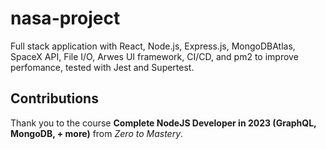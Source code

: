 # nasa-project
Full stack application with React, Node.js, Express.js, MongoDBAtlas, SpaceX API, File I/O, Arwes UI framework, CI/CD, and pm2 to improve perfomance, tested with Jest and Supertest.

## Contributions
Thank you to the course **Complete NodeJS Developer in 2023 (GraphQL, MongoDB, + more)** from *Zero to Mastery*.
